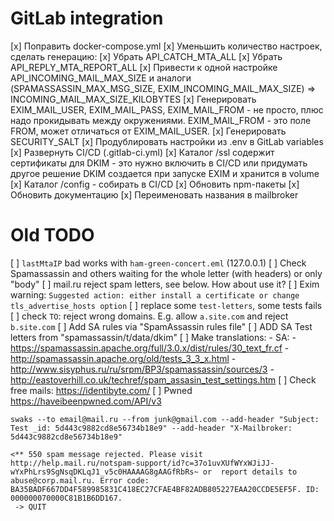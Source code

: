 # GitLab integration

[x] Поправить docker-compose.yml
[x] Уменьшить количество настроек, сделать генерацию:
    [x] Убрать API_CATCH_MTA_ALL
    [x] Убрать API_REPLY_MTA_REPORT_ALL
    [x] Привести к одной настройке API_INCOMING_MAIL_MAX_SIZE и аналоги (SPAMASSASSIN_MAX_MSG_SIZE, EXIM_INCOMING_MAIL_MAX_SIZE)
        => INCOMING_MAIL_MAX_SIZE_KILOBYTES
    [x] Генерировать EXIM_MAIL_USER, EXIM_MAIL_PASS, EXIM_MAIL_FROM - не просто, плюс надо прокидывать между окружениями.
        EXIM_MAIL_FROM - это поле FROM, может отличаться от EXIM_MAIL_USER.
    [x] Генерировать SECURITY_SALT
[x] Продублировать настройки из .env в GitLab variables
[x] Развернуть CI/CD (.gitlab-ci.yml)
[x] Каталог /ssl содержит сертификаты для DKIM - это нужно включить в CI/CD или придумать другое решение
    DKIM создается при запуске EXIM и хранится в volume
[x] Каталог /config - собирать в CI/CD
[x] Обновить npm-пакеты
[x] Обновить документацию
[x] Переименовать названия в mailbroker

# Old TODO

[ ] `lastMtaIP` bad works with `ham-green-concert.eml` (127.0.0.1)
[ ] Check Spamassassin and others waiting for the whole letter (with headers) or only "body"
[ ] mail.ru reject spam letters, see below. How about use it?
[ ] Exim warning: `Suggested action: either install a certificate or change tls_advertise_hosts option`
[ ] replace some `test-letters`, some tests fails
[ ] check `TO`: reject wrong domains. E.g. allow `a.site.com` and reject `b.site.com`
[ ] Add SA rules via "SpamAssassin rules file"
[ ] ADD SA Test letters from "spamassassin/t/data/dkim"
[ ] Make translations:
    - SA:
      - https://spamassassin.apache.org/full/3.0.x/dist/rules/30_text_fr.cf
      - http://spamassassin.apache.org/old/tests_3_3_x.html
      - http://www.sisyphus.ru/ru/srpm/BP3/spamassassin/sources/3
      - http://eastoverhill.co.uk/techref/spam_assasin_test_settings.htm
[ ] Check free mails: https://identibyte.com/
[ ] Pwned https://haveibeenpwned.com/API/v3
```
swaks --to email@mail.ru --from junk@gmail.com --add-header "Subject: Test _id: 5d443c9882cd8e56734b18e9" --add-header "X-Mailbroker: 5d443c9882cd8e56734b18e9"

<** 550 spam message rejected. Please visit http://help.mail.ru/notspam-support/id?c=37o1uvXUfWYxWJiJJ-wYxPhLrs9SgNsqDKLqJ1_v5c0HAAAAG8gAAGfRbRs~ or  report details to
abuse@corp.mail.ru. Error code: BA35BADF667DD4F589985831C418EC27CFAE4BF82ADB805227EAA20CCDE5EF5F. ID: 000000070000C81B1B6DD167.
 -> QUIT
```
